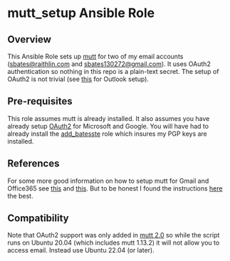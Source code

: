 # mutt_setup Ansible Role

## Overview

This Ansible Role sets up [mutt][mutt] for two of my email accounts
(sbates@raithlin.com and sbates130272@gmail.com). It uses OAuth2
authentication so nothing in this repo is a plain-text secret. The
setup of OAuth2 is not trivial (see [this][oauth2] for Outlook
setup).

## Pre-requisites

This role assumes mutt is already installed. It also assumes you have
already setup [OAuth2][oauth2] for Microsoft and Google. You will have
had to already install the [add_batesste][add_batesste] role
which insures my PGP keys are installed.

## References

For some more good information on how to setup mutt for Gmail and
Office365 see [this][moreinfo] and [this][evenmoreinfo]. But to be
honest I found the instructions [here][oauth2] the best.

## Compatibility

Note that OAuth2 support was only added in [mutt 2.0][mutt2.0] so
while the script runs on Ubuntu 20.04 (which includes mutt 1.13.2) it
will not allow you to access email. Instead use Ubuntu 22.04 (or
later).

[mutt]: http://www.mutt.org/
[oauth2]: https://gitlab.com/muttmua/mutt/-/blob/master/contrib/mutt_oauth2.py.README
[add_batesste]: ../roles/add_batesste
[moreinfo]: https://kinsta.com/knowledgebase/office-365-smtp/
[evenmoreinfo]: https://github.com/ork/mutt-office365
[mutt2.0]: http://www.mutt.org/relnotes/2.0/
